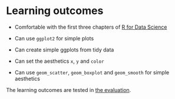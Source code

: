 # Learning outcomes

- Comfortable with the first three chapters of
  [R for Data Science](https://r4ds.hadley.nz/)

- Can use `ggplot2` for simple plots
- Can create simple ggplots from tidy data
- Can set the aesthetics `x`, `y` and `color`
- Can use `geom_scatter`, `geom_boxplot` and `geom_smooth`
  for simple aesthetics



The learning outcomes are tested in [the evaluation](evaluation.md).
